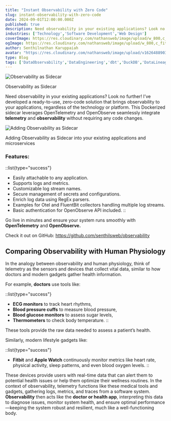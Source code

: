 ```yaml
---
title: "Instant Observability with Zero Code"
slug: instant-observability-with-zero-code
date: 2024-09-01T12:00:00.000Z
published: true
description: Need observability in your existing applications? Look no further! I’ve developed a ready-to-use, zero-code solution that brings observability to your applications, regardless of the technology or platform.
industries: ['Technology','Software Development','Web Design']
coverImage: https://res.cloudinary.com/nathansweb/image/upload/w_800,c_fit,l_text:Arial_60_bold:Instant%20Observability%20with%20Zero%20Code%20,g_north_east,x_30,y_40/v1711924071/senthilsweb-scl-card-template_cyxogj.webp
ogImage: https://res.cloudinary.com/nathansweb/image/upload/w_800,c_fit,l_text:Arial_60_bold:Instant%20Observability%20with%20Zero%20Code%20,g_north_east,x_30,y_40/v1711924071/senthilsweb-scl-card-template_cyxogj.webp
author: Senthilnathan Karuppaiah
avatar: "https://res.cloudinary.com/nathansweb/image/upload/v1626488903/profile/Senthil-profile-picture-01_al07i5.jpg"
type: Blog
tags: ['DataObservability','DataEngineering','dbt','DuckDB','DataLineage','Analytics','DataLake','BusinessMetadataManagement','Vue.js','Nuxt.js','Open Source','Web Development','Low Code Platform']
---
```

![Observability as Sidecar](/i/blog/Instant_Observability_with_Zero_Code_banner.jpg)
<div class="relative flex items-center">Observability as Sidecar</div>

Need observability in your existing applications? Look no further! I’ve developed a ready-to-use, zero-code solution that brings observability to your applications, regardless of the technology or platform. This Dockerized sidecar leverages OpenTelemetry and OpenObserve seamlessly integrate **telemetry** and **observability** without requiring any code changes.

![Adding Observability as Sidecar](/i/blog/Instant_Observability_with_Zero_Code_1.jpg)
<div class="relative flex items-center">Adding Observability as Sidecar into your existing applications and microservices</div>

### Features:
::list{type="success"}
- Easily attachable to any application.
- Supports logs and metrics.
- Customizable log stream names.
- Secure management of secrets and configurations.
- Enrich log data using RegEx parsers.
- Examples for Otel and FluentBit collectors handling multiple log streams.
- Basic authentication for OpenObserve API included.
:: 

Go live in minutes and ensure your system runs smoothly with **OpenTelemetry** and **OpenObserve.** 

Check it out on GitHub: https://github.com/senthilsweb/observability

## Comparing Observability with Human Physiology

In the analogy between observability and human physiology, think of telemetry as the sensors and devices that collect vital data, similar to how doctors and modern gadgets gather health information.

For example, **doctors** use tools like:

::list{type="success"}
- **ECG monitors** to track heart rhythms,
- **Blood pressure cuffs** to measure blood pressure,
- **Blood glucose monitors** to assess sugar levels,
- **Thermometers** to check body temperature.
:: 

These tools provide the raw data needed to assess a patient’s health.

Similarly, modern lifestyle gadgets like:

::list{type="success"}
- **Fitbit** and **Apple Watch** continuously monitor metrics like heart rate, physical activity, sleep patterns, and even blood oxygen levels.
:: 

These devices provide users with real-time data that can alert them to potential health issues or help them optimize their wellness routines.
In the context of observability, telemetry functions like these medical tools and gadgets, gathering logs, metrics, and traces from a software system. **Observability** then acts like the **doctor or health app**, interpreting this data to diagnose issues, monitor system health, and ensure optimal performance—keeping the system robust and resilient, much like a well-functioning body.
